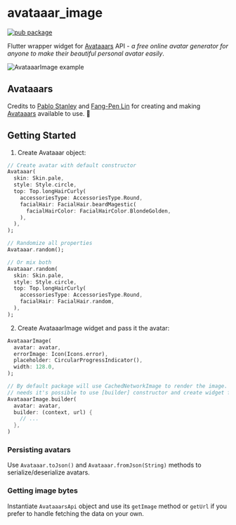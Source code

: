 # avataaar_image

[![pub package](https://img.shields.io/pub/v/avataaar_image_2.svg)](https://pub.dartlang.org/packages/avataaar_image_2)

Flutter wrapper widget for [Avataaars](https://getavataaars.com/) API - *a free online avatar generator for anyone to make their beautiful personal avatar easily*.

![AvataaarImage example](https://thumbs.gfycat.com/PettyBeautifulHydra-small.gif)

## Avataaars

Credits to [Pablo Stanley](https://twitter.com/pablostanley) and [Fang-Pen Lin](https://twitter.com/fangpenlin) for creating and making [Avataaars](https://avataaars.com/) available to use. 👏

## Getting Started

1. Create Avataaar object:
```Dart
// Create avatar with default constructor
Avataaar(
  skin: Skin.pale,
  style: Style.circle,
  top: Top.longHairCurly(
    accessoriesType: AccessoriesType.Round,
    facialHair: FacialHair.beardMagestic(
      facialHairColor: FacialHairColor.BlondeGolden,
    ),
  ),
);

// Randomize all properties
Avataaar.random();

// Or mix both
Avataaar.random(
  skin: Skin.pale,
  style: Style.circle,
  top: Top.longHairCurly(
    accessoriesType: AccessoriesType.Round,
    facialHair: FacialHair.random,
  ),
);
```

2. Create AvataaarImage widget and pass it the avatar:

```Dart
AvataaarImage(
  avatar: avatar,
  errorImage: Icon(Icons.error),
  placeholder: CircularProgressIndicator(),
  width: 128.0,
);

// By default package will use CachedNetworkImage to render the image. If it doesn't fit your 
// needs it's possible to use [builder] constructor and create widget for given image url:
AvataaarImage.builder(
  avatar: avatar,
  builder: (context, url) {
    // ...
  },
)
```

### Persisting avatars

Use `Avataaar.toJson()` and `Avataaar.fromJson(String)` methods to serialize/deserialize avatars.

### Getting image bytes

Instantiate `AvataaarsApi` object and use its `getImage` method or `getUrl` if you prefer to handle fetching the data on your own.
